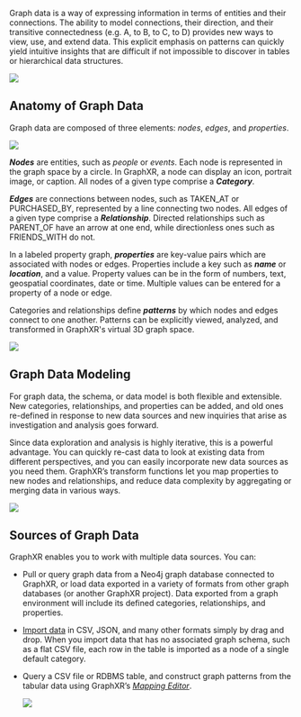 Graph data is a way of expressing information in terms of entities and their connections. The ability to model connections, their direction, and their transitive connectedness (e.g. A, to B, to C, to D) provides new ways to view, use, and extend data. This explicit emphasis on patterns can quickly yield intuitive insights that are difficult if not impossible to discover in tables or hierarchical data structures.

![](/01_01_01_PathFinding.png)

## Anatomy of Graph Data

Graph data are composed of three elements: _nodes_, _edges_, and _properties_.

![](/01_01_02_NodesEdgesProperties.png)

_**Nodes**_ are entities, such as _people_ or _events_. Each node is represented in the graph space by a circle. In GraphXR, a node can display an icon, portrait image, or caption. All nodes of a given type comprise a _**Category**_.

_**Edges**_ are connections between nodes, such as TAKEN\_AT or PURCHASED\_BY, represented by a line connecting two nodes. All edges of a given type comprise a _**Relationship**_. Directed relationships such as PARENT\_OF have an arrow at one end, while directionless ones such as FRIENDS\_WITH do not.

In a labeled property graph, _**properties**_ are key-value pairs which are associated with nodes or edges. Properties include a key such as _**name**_ or _**location**_, and a value. Property values can be in the form of numbers, text, geospatial coordinates, date or time. Multiple values can be entered for a property of a node or edge.

Categories and relationships define _**patterns**_ by which nodes and edges connect to one another. Patterns can be explicitly viewed, analyzed, and transformed in GraphXR's virtual 3D graph space.

![](/01_01_03_NodesEdgesPattern.png)

## Graph Data Modeling

For graph data, the schema, or data model is both flexible and extensible. New categories, relationships, and properties can be added, and old ones re-defined in response to new data sources and new inquiries that arise as investigation and analysis goes forward.

Since data exploration and analysis is highly iterative, this is a powerful advantage. You can quickly re-cast data to look at existing data from different perspectives, and you can easily incorporate new data sources as you need them. GraphXR’s transform functions let you map properties to new nodes and relationships, and reduce data complexity by aggregating or merging data in various ways.

![](/01_01_04_TransformPanel.png)

## Sources of Graph Data

GraphXR enables you to work with multiple data sources. You can:

*   Pull or query graph data from a Neo4j graph database connected to GraphXR, or load data exported in a variety of formats from other graph databases (or another GraphXR project). Data exported from a graph environment will include its defined categories, relationships, and properties.
    
*   [Import data](./importing-saving-and-exporting-graph-data/importing-saving-and-exporting-graph-data) in CSV, JSON, and many other formats simply by drag and drop. When you import data that has no associated graph schema, such as a flat CSV file, each row in the table is imported as a node of a single default category.
    
*   Query a CSV file or RDBMS table, and construct graph patterns from the tabular data using GraphXR’s [_Mapping Editor_](./importing-saving-and-exporting-graph-data/import-using-a-mapping).
    
    ![](/01_01_05_Import_CSVMapping1080.png)